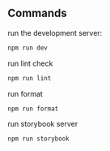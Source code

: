 ## Commands

run the development server:
```bash
npm run dev
```

run lint check
```bash
npm run lint
```

run format
```bash
npm run format
```

run storybook server
```bash
npm run storybook
```
